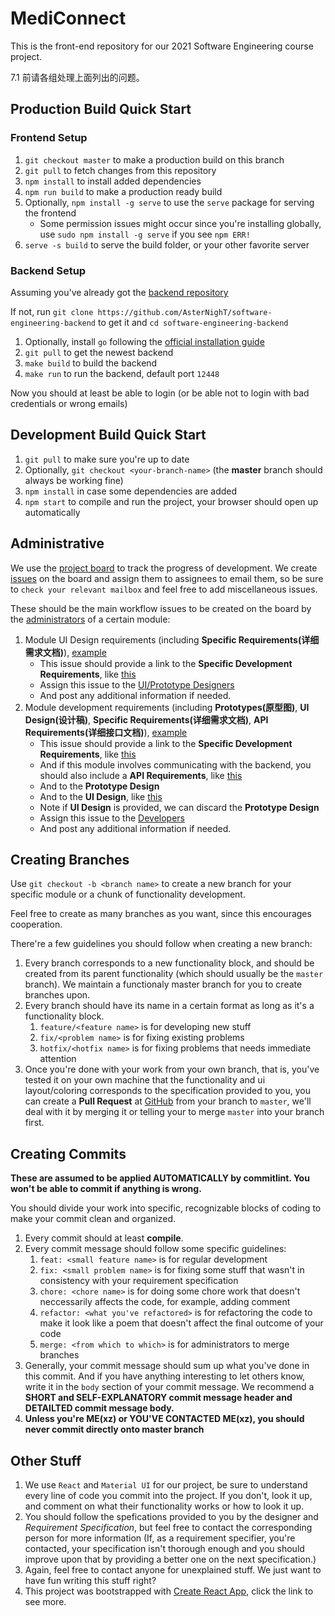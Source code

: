 # MediConnect

This is the front-end repository for our 2021 Software Engineering course project.

7.1 前请各组处理上面列出的问题。

## Production Build Quick Start

### Frontend Setup

1. `git checkout master` to make a production build on this branch
2. `git pull` to fetch changes from this repository
3. `npm install` to install added dependencies
4. `npm run build` to make a production ready build
5. Optionally, `npm install -g serve` to use the `serve` package for serving the frontend
   - Some permission issues might occur since you're installing globally, use `sudo npm install -g serve` if you see `npm ERR!`
6. `serve -s build` to serve the build folder, or your other favorite server

### Backend Setup

Assuming you've already got the [backend repository](https://github.com/AsterNighT/software-engineering-backend)

If not, run `git clone https://github.com/AsterNighT/software-engineering-backend` to get it and `cd software-engineering-backend`

1. Optionally, install `go` following the [official installation guide](https://golang.org/doc/install)
2. `git pull` to get the newest backend
3. `make build` to build the backend
4. `make run` to run the backend, default port `12448`

Now you should at least be able to login (or be able not to login with bad credentials or wrong emails)

## Development Build Quick Start

1. `git pull` to make sure you're up to date
2. Optionally, `git checkout <your-branch-name>` (the **master** branch should always be working fine)
3. `npm install` in case some dependencies are added
4. `npm start` to compile and run the project, your browser should open up automatically

## Administrative

We use the [project board](https://github.com/dendenxu/MediConnect-Front/projects/1) to track the progress of development. We create [issues](https://github.com/dendenxu/MediConnect-Front/issues) on the board and assign them to assignees to email them, so be sure to `check your relevant mailbox` and feel free to add miscellaneous issues.

These should be the main workflow issues to be created on the board by the [administrators](https://github.com/dendenxu/MediConnect-Front/wiki/%E5%89%8D%E7%AB%AF%E5%90%84%E6%A8%A1%E5%9D%97%E5%88%86%E5%B7%A5) of a certain module:

1. Module UI Design requirements (including **Specific Requirements(详细需求文档)**), [example](https://github.com/dendenxu/MediConnect-Front/issues/4)
   - This issue should provide a link to the **Specific Development Requirements**, like [this](https://github.com/dendenxu/MediConnect-Front/wiki/%E8%B4%A6%E5%8F%B7%E7%AE%A1%E7%90%86%E9%9C%80%E6%B1%82%E5%88%86%E6%9E%90)
   - Assign this issue to the [UI/Prototype Designers](https://github.com/dendenxu/MediConnect-Front/wiki/%E5%89%8D%E7%AB%AF%E5%90%84%E6%A8%A1%E5%9D%97%E5%88%86%E5%B7%A5)
   - And post any additional information if needed.
2. Module development requirements (including **Prototypes(原型图)**, **UI Design(设计稿)**, **Specific Requirements(详细需求文档)**, **API Requirements(详细接口文档)**), [example](https://github.com/dendenxu/MediConnect-Front/issues/6)
   - This issue should provide a link to the **Specific Development Requirements**, like [this](https://github.com/dendenxu/MediConnect-Front/wiki/%E8%B4%A6%E5%8F%B7%E7%AE%A1%E7%90%86%E9%9C%80%E6%B1%82%E5%88%86%E6%9E%90)
   - And if this module involves communicating with the backend, you should also include a **API Requirements**, like [this](https://github.com/dendenxu/MediConnect-Front/wiki/%E8%B4%A6%E5%8F%B7%E7%AE%A1%E7%90%86%E6%8E%A5%E5%8F%A3%E5%88%86%E6%9E%90)
   - And to the **Prototype Design**
   - And to the **UI Design**, like [this](https://lanhuapp.com/web/#/item/project/stage?pid=3c75f213-cbd7-4615-ba52-6c5a8b2a27c8)
   - Note if **UI Design** is provided, we can discard the **Prototype Design**
   - Assign this issue to the [Developers](https://github.com/dendenxu/MediConnect-Front/wiki/%E5%89%8D%E7%AB%AF%E5%90%84%E6%A8%A1%E5%9D%97%E5%88%86%E5%B7%A5)
   - And post any additional information if needed.

## Creating Branches

Use `git checkout -b <branch name>` to create a new branch for your specific module or a chunk of functionality development.

Feel free to create as many branches as you want, since this encourages cooperation.

There're a few guidelines you should follow when creating a new branch:

1. Every branch corresponds to a new functionality block, and should be created from its parent functionality (which should usually be the `master` branch). We maintain a functionaly master branch for you to create branches upon.
2. Every branch should have its name in a certain format as long as it's a functionality block.
   1. `feature/<feature name>` is for developing new stuff
   2. `fix/<problem name>` is for fixing existing problems
   3. `hotfix/<hotfix name>` is for fixing problems that needs immediate attention
3. Once you're done with your work from your own branch, that is, you've tested it on your own machine that the functionality and ui layout/coloring corresponds to the specification provided to you, you can create a **Pull Request** at [GitHub](https://github.com/dendenxu/MediConnect-Front/pulls) from your branch to `master`, we'll deal with it by merging it or telling your to merge `master` into your branch first.

## Creating Commits

**These are assumed to be applied AUTOMATICALLY by commitlint. You won't be able to commit if anything is wrong.**

You should divide your work into specific, recognizable blocks of coding to make your commit clean and organized.

1. Every commit should at least **compile**.
2. Every commit message should follow some specific guidelines:
   1. `feat: <small feature name>` is for regular development
   2. `fix: <small problem name>` is for fixing some stuff that wasn't in consistency with your requirement specification
   3. `chore: <chore name>` is for doing some chore work that doesn't neccessarily affects the code, for example, adding comment
   4. `refactor: <what you've refactored>` is for refactoring the code to make it look like a poem that doesn't affect the final outcome of your code
   5. `merge: <from which to which>` is for administrators to merge branches
3. Generally, your commit message should sum up what you've done in this commit. And if you have anything interesting to let others know, write it in the `body` section of your commit message. We recommend a **SHORT and SELF-EXPLANATORY commit message header and DETAILTED commit message body.**
4. **Unless you're ME(xz) or YOU'VE CONTACTED ME(xz), you should never commit directly onto master branch**

## Other Stuff

1. We use `React` and `Material UI` for our project, be sure to understand every line of code you commit into the project. If you don't, look it up, and comment on what their functionality works or how to look it up.
2. You should follow the spefications provided to you by the designer and _Requirement Specification_, but feel free to contact the corresponding person for more information (If, as a requirement specifier, you're contacted, your specification isn't thorough enough and you should improve upon that by providing a better one on the next specification.)
3. Again, feel free to contact anyone for unexplained stuff. We just want to have fun writing this stuff right?
4. This project was bootstrapped with [Create React App](https://github.com/facebook/create-react-app), click the link to see more.
